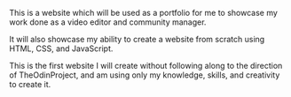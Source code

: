 This is a website which will be used as a portfolio for me to showcase my work done as a video editor and community manager. 

It will also showcase my ability to create a website from scratch using HTML, CSS, and JavaScript.

This is the first website I will create without following along to the direction of TheOdinProject, and am using only my knowledge, skills, and creativity to create it.